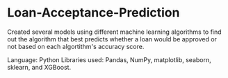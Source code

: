 # Loan-Acceptance-Prediction
Created several models using different machine learning algorithms to find out the algorithm that best predicts whether a loan would be approved or not based on each algortithm's accuracy score.

Language: Python
Libraries used: Pandas, NumPy, matplotlib, seaborn, sklearn, and XGBoost.
